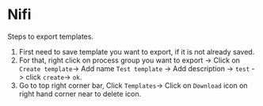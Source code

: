 # Nifi

Steps to export templates.
1. First need to save template you want to export, if it is not already saved. 
2. For that, right click on process group you want to export -> Click on `Create template`-> Add name `Test template` -> Add description -> `test` -> click `create`-> `ok`.
3. Go to top right corner bar, Click `Templates`-> Click on `Download` icon on right hand corner near to delete icon.
